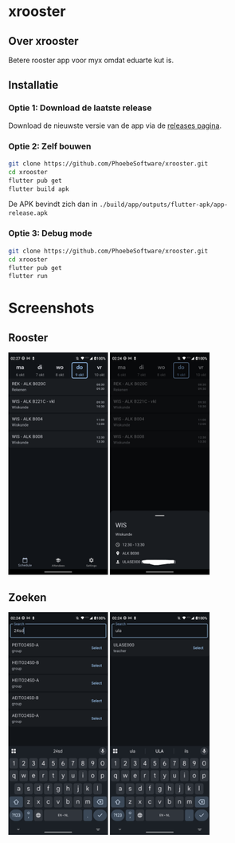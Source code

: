 # xrooster

## Over xrooster
Betere rooster app voor myx omdat eduarte kut is.

## Installatie

### Optie 1: Download de laatste release
Download de nieuwste versie van de app via de [releases pagina](https://github.com/PhoebeSoftware/xrooster/releases).

### Optie 2: Zelf bouwen

```bash
git clone https://github.com/PhoebeSoftware/xrooster.git
cd xrooster
flutter pub get
flutter build apk
```

De APK bevindt zich dan in `./build/app/outputs/flutter-apk/app-release.apk`

### Optie 3: Debug mode

```bash
git clone https://github.com/PhoebeSoftware/xrooster.git
cd xrooster
flutter pub get
flutter run
```

# Screenshots
## Rooster

<p float="Schedule">
    <img src="./README/schedule.png" alt="rooster pagina" width="200" />
    <img src="./README/extra-info-tab.png" alt="extra info tab" width="200" />
</p>

## Zoeken

<p float="Schedule">
    <img src="./README/search-class.png" alt="zoeken klas" width="200" />
    <img src="./README/search-teacher.png" alt="zoeken docent" width="200" />
</p>